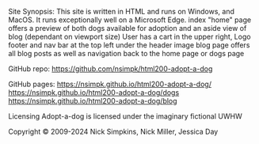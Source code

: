Site Synopsis:
This site is written in HTML and runs on Windows, and MacOS. It runs exceptionally well on a Microsoft Edge.
index "home" page offers a preview of both dogs available for adoption and an aside view of blog (dependant on viewport size)
User has a cart in the upper right, Logo footer and nav bar at the top left under the header image
blog page offers all blog posts as well as navigation back to the home page or dogs page

GitHub repo:
https://github.com/nsimpk/html200-adopt-a-dog 

GitHub pages: 
https://nsimpk.github.io/html200-adopt-a-dog/ 
https://nsimpk.github.io/html200-adopt-a-dog/dogs 
https://nsimpk.github.io/html200-adopt-a-dog/blog 

Licensing
Adopt-a-dog is licensed under the imaginary fictional UWHW

Copyright
© 2009-2024 Nick Simpkins, Nick Miller, Jessica Day